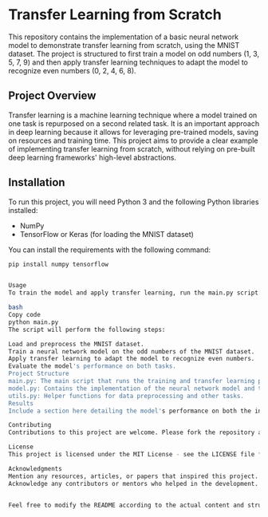# Transfer Learning from Scratch

This repository contains the implementation of a basic neural network model to demonstrate transfer learning from scratch, using the MNIST dataset. The project is structured to first train a model on odd numbers (1, 3, 5, 7, 9) and then apply transfer learning techniques to adapt the model to recognize even numbers (0, 2, 4, 6, 8).

## Project Overview

Transfer learning is a machine learning technique where a model trained on one task is repurposed on a second related task. It is an important approach in deep learning because it allows for leveraging pre-trained models, saving on resources and training time. This project aims to provide a clear example of implementing transfer learning from scratch, without relying on pre-built deep learning frameworks' high-level abstractions.

## Installation

To run this project, you will need Python 3 and the following Python libraries installed:

- NumPy
- TensorFlow or Keras (for loading the MNIST dataset)

You can install the requirements with the following command:

```bash
pip install numpy tensorflow


Usage
To train the model and apply transfer learning, run the main.py script:

bash
Copy code
python main.py
The script will perform the following steps:

Load and preprocess the MNIST dataset.
Train a neural network model on the odd numbers of the MNIST dataset.
Apply transfer learning to adapt the model to recognize even numbers.
Evaluate the model's performance on both tasks.
Project Structure
main.py: The main script that runs the training and transfer learning process.
model.py: Contains the implementation of the neural network model and transfer learning logic.
utils.py: Helper functions for data preprocessing and other tasks.
Results
Include a section here detailing the model's performance on both the initial training task (odd numbers) and the transfer learning task (even numbers). This can include accuracy metrics, loss plots, or any other relevant results.

Contributing
Contributions to this project are welcome. Please fork the repository and submit a pull request with your proposed changes.

License
This project is licensed under the MIT License - see the LICENSE file for details.

Acknowledgments
Mention any resources, articles, or papers that inspired this project.
Acknowledge any contributors or mentors who helped in the development.


Feel free to modify the README according to the actual content and structure of your project. This template includes basic sections that are common in many projects, such as an overview, installation instructions, usage guide, project structure description, results section, contribution guidelines, license information, and acknowledgments.
